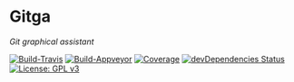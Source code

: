 # Gitga
*Git graphical assistant*

[![Build-Travis](https://img.shields.io/travis/SilentFlyBy/Gitga.svg?longCache=true&style=flat-square)](https://travis-ci.org/SilentFlyBy/Gitga/)
[![Build-Appveyor](https://img.shields.io/appveyor/ci/SilentFlyBy/Gitga.svg?longCache=true&style=flat-square)](https://ci.appveyor.com/project/SilentFlyBy/gitga)
[![Coverage](https://img.shields.io/codecov/c/github/SilentFlyBy/Gitga.svg?longCache=true&style=flat-square)](https://codecov.io/gh/SilentFlyBy/Gitga)
[![devDependencies Status](https://img.shields.io/david/dev/SilentFlyBy/Gitga.svg?longCache=true&style=flat-square)](https://david-dm.org/SilentFlyBy/Gitga?type=dev)
[![License: GPL v3](https://img.shields.io/badge/License-GPL%20v3-blue.svg?longCache=true&style=flat-square)](https://www.gnu.org/licenses/gpl-3.0)